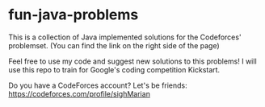 # fun-java-problems

This is a collection of Java implemented solutions for the Codeforces' problemset. (You can find the link on the right side of the page)

Feel free to use my code and suggest new solutions to this problems! I will use this repo to train for Google's coding competition Kickstart.

Do you have a CodeForces account? Let's be friends: https://codeforces.com/profile/sighMarian

###
